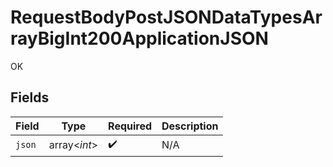 # RequestBodyPostJSONDataTypesArrayBigInt200ApplicationJSON

OK


## Fields

| Field              | Type               | Required           | Description        |
| ------------------ | ------------------ | ------------------ | ------------------ |
| `json`             | array<*int*>       | :heavy_check_mark: | N/A                |